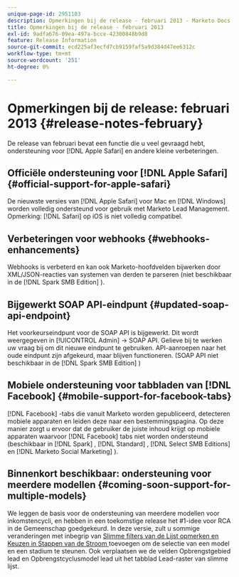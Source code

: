 ```yaml
---
unique-page-id: 2951103
description: Opmerkingen bij de release - februari 2013 - Marketo Docs - Productdocumentatie
title: Opmerkingen bij de release - februari 2013
exl-id: 9adfa676-09ea-497a-bcce-42300848b9d8
feature: Release Information
source-git-commit: ecd225af3ecfd7cb9159faf5a9d384d47ee6312c
workflow-type: tm+mt
source-wordcount: '251'
ht-degree: 0%

---
```


# Opmerkingen bij de release: februari 2013 {#release-notes-february}

De release van februari bevat een functie die u veel gevraagd hebt, ondersteuning voor [!DNL Apple Safari] en andere kleine verbeteringen.

## Officiële ondersteuning voor [!DNL Apple Safari] {#official-support-for-apple-safari}

De nieuwste versies van [!DNL Apple Safari] voor Mac en [!DNL Windows] worden volledig ondersteund voor gebruik met Marketo Lead Management. Opmerking: [!DNL Safari] op iOS is niet volledig compatibel.

## Verbeteringen voor webhooks {#webhooks-enhancements}

Webhooks is verbeterd en kan ook Marketo-hoofdvelden bijwerken door XML/JSON-reacties van systemen van derden te parseren (niet beschikbaar in de [!DNL Spark SMB Edition] ).

## Bijgewerkt SOAP API-eindpunt {#updated-soap-api-endpoint}

Het voorkeurseindpunt voor de SOAP API is bijgewerkt. Dit wordt weergegeven in [!UICONTROL Admin] -> SOAP API. Gelieve bij te werken uw vraag bij om dit nieuwe eindpunt te gebruiken. API-aanroepen naar het oude eindpunt zijn afgekeurd, maar blijven functioneren. (SOAP API niet beschikbaar in de [!DNL Spark SMB Edition] )

## Mobiele ondersteuning voor tabbladen van [!DNL Facebook] {#mobile-support-for-facebook-tabs}

[!DNL Facebook] -tabs die vanuit Marketo worden gepubliceerd, detecteren mobiele apparaten en leiden deze naar een bestemmingspagina. Op deze manier zorgt u ervoor dat de gebruiker de juiste inhoud krijgt op mobiele apparaten waarvoor [!DNL Facebook] tabs niet worden ondersteund (beschikbaar in [!DNL Spark] , [!DNL Standard] , [!DNL Select SMB Editions] en [!DNL Marketo Social Marketing] ).

## Binnenkort beschikbaar: ondersteuning voor meerdere modellen {#coming-soon-support-for-multiple-models}

We leggen de basis voor de ondersteuning van meerdere modellen voor inkomstencycli, en hebben in een toekomstige release het #1-idee voor RCA in de Gemeenschap goedgekeurd. In deze versie, zult u sommige veranderingen met inbegrip van [ Slimme filters van de Lijst opmerken en Keuzen in Stappen van de Stroom ](/help/marketo/product-docs/reporting/revenue-cycle-analytics/revenue-cycle-models/find-all-leads-in-a-revenue-cycle-model.md) toevoegen om de selectie van een model en een stadium te steunen. Ook verplaatsen we de velden Opbrengstgebied lead en Opbrengstcyclusmodel lead uit het tabblad Lead-raster van slimme lijst.
